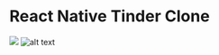 # React Native Tinder Clone

![](https://thumbs.gfycat.com/GrossCheeryApisdorsatalaboriosa-size_restricted.gif)
![alt text](https://gfycat.com/GrossCheeryApisdorsatalaboriosa)

